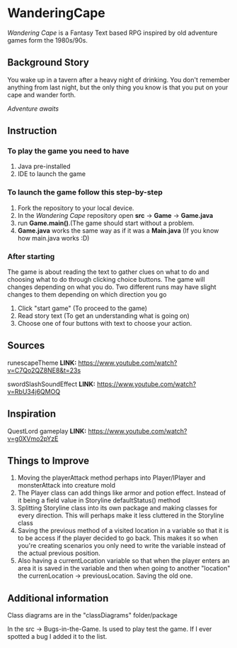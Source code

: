 # WanderingCape

*Wandering Cape* is a Fantasy Text based RPG inspired by old adventure games form the 1980s/90s.

## Background Story
You wake up in a tavern after a heavy night of drinking. You don't remember anything from last night, but the only thing you know is that you put on your cape and wander forth.

*Adventure awaits*


## Instruction

### To play the game you need to have
1. Java pre-installed
2. IDE to launch the game

### To launch the game follow this step-by-step
1. Fork the repository to your local device.
2. In the *Wandering Cape* repository open **src** -> **Game** -> **Game.java**
3. run **Game.main()**.(The game should start without a problem.
4. **Game.java** works the same way as if it was a **Main.java** (If you know how main.java works :D)

### After starting
The game is about reading the text to gather clues on what to do and choosing what to do through clicking choice buttons. The game will changes depending on what you do. Two different runs may have slight changes to them depending on which direction you go
1. Click "start game" (To proceed to the game)
2. Read story text (To get an understanding what is going on)
3. Choose one of four buttons with text to choose your action.

## Sources

runescapeTheme
**LINK:** https://www.youtube.com/watch?v=C7Qo2QZ8NE8&t=23s

swordSlashSoundEffect
**LINK:** https://www.youtube.com/watch?v=RbU34j6QMOQ

## Inspiration

QuestLord gameplay
**LINK:** https://www.youtube.com/watch?v=g0XVmo2pYzE

## Things to Improve
1. Moving the playerAttack method perhaps into Player/IPlayer and monsterAttack into creature mold
2. The Player class can add things like armor and potion effect. Instead of it being a field value in Storyline defaultStatus() method
3. Splitting Storyline class into its own package and making classes for every direction. This will perhaps make it less cluttered in the Storyline class
4. Saving the previous method of a visited location in a variable so that it is to be access if the player decided to go back. This makes it so when you're creating scenarios you only need to write the variable instead of the actual previous position.
5. Also having a currentLocation variable so that when the player enters an area it is saved in the variable and then when going to another "location" the currenLocation -> previousLocation. Saving the old one.

## Additional information

Class diagrams are in the "classDiagrams" folder/package

In the src -> Bugs-in-the-Game. Is used to play test the game. If I ever spotted a bug I added it to the list.

